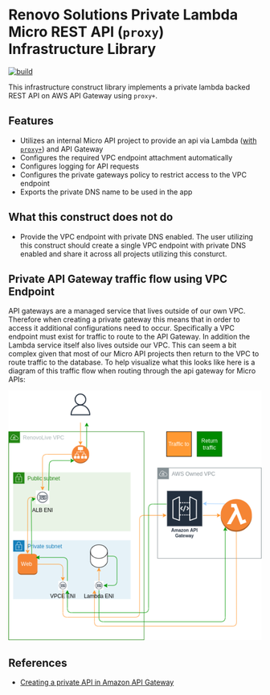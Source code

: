 # Renovo Solutions Private Lambda Micro REST API (`proxy`) Infrastructure Library

[![build](https://github.com/RenovoSolutions/cdk-library-renovo-microapi/actions/workflows/build.yml/badge.svg)](https://github.com/RenovoSolutions/cdk-library-renovo-microapi/workflows/build.yml)

This infrastructure construct library implements a private lambda backed REST API on AWS API Gateway using `proxy+`.

## Features

- Utilizes an internal Micro API project to provide an api via Lambda ([with `proxy+`](https://docs.aws.amazon.com/apigateway/latest/developerguide/api-gateway-set-up-simple-proxy.html)) and API Gateway
- Configures the required VPC endpoint attachment automatically
- Configures logging for API requests
- Configures the private gateways policy to restrict access to the VPC endpoint
- Exports the private DNS name to be used in the app

## What this construct does not do

- Provide the VPC endpoint with private DNS enabled. The user utilizing this construct should create a single VPC endpoint with private DNS enabled and share it across all projects utilizing this consturct.

## Private API Gateway traffic flow using VPC Endpoint

API gateways are a managed service that lives outside of our own VPC. Therefore when creating a private gateway this means that in order to access it additional configurations need to occur. Specifically a VPC endpoint must exist for traffic to route to the API Gateway. In addition the Lambda service itself also lives outside our VPC. This can seem a bit complex given that most of our Micro API projects then return to the VPC to route traffic to the database. To help visualize what this looks like here is a diagram of this traffic flow when routing through the api gateway for Micro APIs:

![private api traffic flow](docs/private_api_traffic.png)

## References

- [Creating a private API in Amazon API Gateway](https://docs.aws.amazon.com/apigateway/latest/developerguide/apigateway-private-apis.html)
